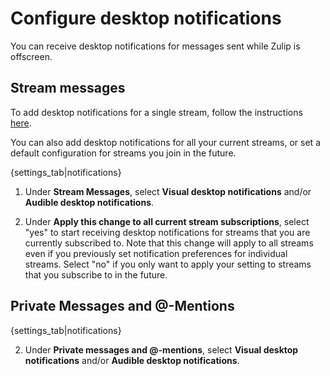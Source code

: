 # Configure desktop notifications

You can receive desktop notifications for messages sent while Zulip is
offscreen.

## Stream messages

To add desktop notifications for a single stream, follow the instructions
[here](/help/set-notifications-for-a-single-stream).

You can also add desktop notifications for all your current streams, or set
a default configuration for streams you join in the future.

{settings_tab|notifications}

1. Under **Stream Messages**, select **Visual desktop notifications** and/or
**Audible desktop notifications**.

1. Under **Apply this change to all current stream subscriptions**, select
"yes" to start receiving desktop notifications for streams that you are
currently subscribed to. Note that this change will apply to all streams even if you
previously set notification preferences for individual streams. Select "no"
if you only want to apply your setting to streams that you subscribe to in
the future.

## Private Messages and @-Mentions

{settings_tab|notifications}

2. Under **Private messages and @-mentions**, select **Visual desktop notifications**
and/or **Audible desktop notifications**.

